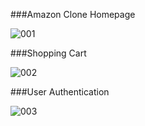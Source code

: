 ###Amazon Clone Homepage

![001](https://user-images.githubusercontent.com/77459327/106681968-b696fb00-65eb-11eb-9b1d-47fea572afaa.png)

###Shopping Cart 

![002](https://user-images.githubusercontent.com/77459327/106682135-0ecdfd00-65ec-11eb-9d9f-9e4b25d4628d.png)

###User Authentication 

![003](https://user-images.githubusercontent.com/77459327/106682196-2e652580-65ec-11eb-9ec3-8b23db7c9fd5.png)

